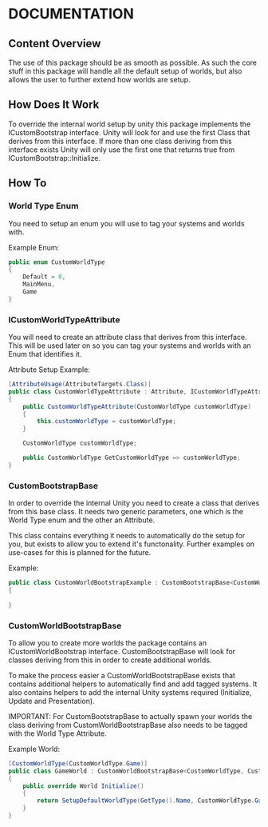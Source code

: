 # DOCUMENTATION

## Content Overview
The use of this package should be as smooth as possible. As such the core stuff in this package
will handle all the default setup of worlds, but also allows the user to further extend how worlds are setup.

## How Does It Work
To override the internal world setup by unity this package implements the ICustomBootstrap interface.
Unity will look for and use the first Class that derives from this interface. If more than one class
deriving from this interface exists Unity will only use the first one that returns true from ICustomBootstrap::Initialize.

## How To

### World Type Enum
You need to setup an enum you will use to tag your systems and worlds with.

Example Enum:
```csharp
public enum CustomWorldType
{
    Default = 0,
    MainMenu,
    Game
}
```

### ICustomWorldTypeAttribute
You will need to create an attribute class that derives from this interface. This will be used later on
so you can tag your systems and worlds with an Enum that identifies it.

Attribute Setup Example:
```csharp
[AttributeUsage(AttributeTargets.Class)]
public class CustomWorldTypeAttribute : Attribute, ICustomWorldTypeAttribute<CustomWorldType>
{
    public CustomWorldTypeAttribute(CustomWorldType customWorldType)
    {
        this.customWorldType = customWorldType;
    }

    CustomWorldType customWorldType;

    public CustomWorldType GetCustomWorldType => customWorldType;
}
```

### CustomBootstrapBase
In order to override the internal Unity you need to create a class that derives from this base class.
It needs two generic parameters, one which is the World Type enum and the other an Attribute.

This class contains everything it needs to automatically do the setup for you, but exists to allow
you to extend it's functonality. Further examples on use-cases for this is planned for the future.

Example:
```csharp
public class CustomWorldBootstrapExample : CustomBootstrapBase<CustomWorldType, CustomWorldTypeAttribute>
{
    
}
```

### CustomWorldBootstrapBase
To allow you to create more worlds the package contains an ICustomWorldBootstrap interface. CustomBootstrapBase will look
for classes deriving from this in order to create additional worlds. 

To make the process easier a CustomWorldBootstrapBase exists that contains additional helpers to automatically find
and add tagged systems. It also contains helpers to add the internal Unity systems required (Initialize, Update and Presentation).

IMPORTANT: For CustomBootstrapBase to actually spawn your worlds the class deriving from CustomWorldBootstrapBase also needs
to be tagged with the World Type Attribute.

Example World:
```csharp
[CustomWorldType(CustomWorldType.Game)]
public class GameWorld : CustomWorldBootstrapBase<CustomWorldType, CustomWorldTypeAttribute>
{
    public override World Initialize()
    {
        return SetupDefaultWorldType(GetType().Name, CustomWorldType.Game);
    }
}
```